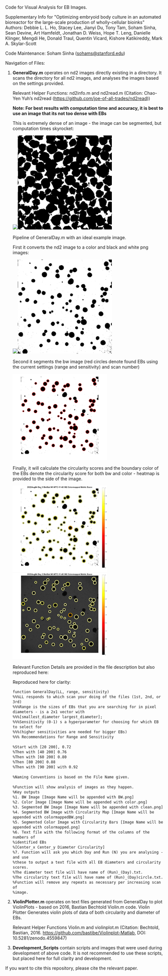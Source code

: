 Code for Visual Analysis for EB Images. 

Supplementary Info for "Optimizing embryoid body culture in an automated bioreactor for the large-scale production of wholly-cellular bioinks" 
Authors: Debbie L. L. Ho, Stacey Lee, Jianyi Du, Tony Tam, Soham Sinha, Sean Devine, Art Hamfeldt, Jonathan D. Weiss, Hope T. Leng, Danielle Klinger, Mengdi He, Donald Traul, Quentin Vicard, Kishore Katikireddy, Mark A. Skylar-Scott

Code Maintenance: Soham Sinha (sohams@stanford.edu)

Navigation of Files:

1. **GeneralDay.m** operates on nd2 images directly existing in a directory. It scans the directory for all nd2 images, and analyses the images based on the settings provided. 

	Relevant Helper Functions: nd2info.m and nd2read.m (Citation: Chao-Yen Yuh’s nd2read (https://github.com/joe-of-all-trades/nd2read))

	**Note: For best results with computation time and accuracy, it is best to use an image that its not too dense with EBs**

	This is extremely dense of an image - the image can be segmented, but computation times skyrocket: 

	<img src='Development_Scripts/Dense_2.png' width='300'><img src='Development_Scripts/Dense.png' width='300'>

	Pipeline of GeneralDay.m with an ideal example image. 

	First it converts the nd2 image to a color and black and white png images: 

	<img src='Development_Scripts/pngimage.png' width='300'><img src='Development_Scripts/bwimage.png' width='300'>

	Second it segments the bw image (red circles denote found EBs using the current settings (range and sensitivity) and scan number)
		
	<img src='Development_Scripts/segmentedbw.png' width='300'>

	Finally, it will calculate the circularity scores and the boundary color of the EBs denote the circularity score for both bw and color - heatmap is provided to the side of the image. 
		
	<img src='Development_Scripts/colormappedbw.png' width='300'> <img src='Development_Scripts/colormappedcolor.png' width='300'>


	Relevant Function Details are provided in the file description but also reproduced here: 

	Reproduced here for clarity:
	```
	function GeneralDay(LL, range, sensitivity)
	%%%LL responds to which scan your doing of the files (1st, 2nd, or 3rd)
	%%%Range is the sizes of EBs that you are searching for in pixel diameters - is a 2x1 vector with
	%%%[smallest_diameter largest_diameter];
	%%%Sensitivity (0-1) s a hyperparameter for choosing for which EB to select for
	%%%(higher sensitivities are needed for bigger EBs)
	%%% Recommendations for Range and Sensitivity

	%Start with [20 200], 0.72
	%Then with [40 200] 0.76
	%Then with [60 200] 0.80
	%Then [80 200] 0.88
	%Then with [90 200] with 0.92

	%Naming Conventions is based on the File Name given. 

	%Function will show analysis of images as they happen. 
	%Key outputs 
	%1. BW Image [Image Name will be appended with BW.png]
	%2. Color Image [Image Name will be appended with color.png]
	%3. Segmented BW Image [Image Name will be appended with clean.png]
	%4. Segmented BW Image with Circularity Map [Image Name will be appended with colormappedBW.png]
	%5. Segmented Color Image with Circularity Bars [Image Name will be appended with colormapped.png]
	%6. Text file with the following format of the columns of the numbers of
	%identified EBs
	%[Center_x Center_y Diameter Circularity]
	%7. Function will ask you which Day and Run (N) you are analysing - and use
	%these to output a text file with all EB diameters and circularity scores.
	%The diameter text file will have name of (Run)_(Day).txt.
	%The circularity text file will have name of (Run)_(Day)circle.txt.
	%Function will remove any repeats as necessary per increasing scan of
	%image. 

	```

2. **ViolinPlotter.m** operates on text files generated from GeneralDay to plot ViolinPlots - based on  2016, Bastian Bechtold Violin.m code. Violin Plotter Generates violin plots of data of both circularity and diameter of EBs. 

	Relevant Helper Functions Violin.m and violinplot.m (Citation: Bechtold, Bastian, 2016. https://github.com/bastibe/Violinplot-Matlab, DOI: 10.5281/zenodo.4559847)

3. **Development_Scripts** contain scripts and images that were used during development of above code. It is not recommended to use these scripts, but placed here for full clarity and development. 

If you want to cite this repository, please cite the relevant paper.